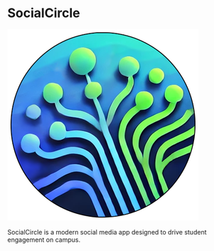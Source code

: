 # SocialCircle

![logo](logo.png)

SocialCircle is a modern social media app designed to drive student engagement
on campus.
